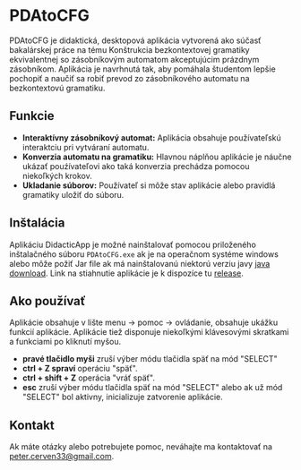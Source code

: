 # PDAtoCFG

PDAtoCFG je didaktická, desktopová aplikácia vytvorená ako súčasť bakalárskej práce na tému Konštrukcia bezkontextovej gramatiky ekvivalentnej so zásobníkovým automatom akceptujúcim prázdnym zásobníkom. Aplikácia je navrhnutá tak, aby pomáhala študentom lepšie pochopiť a naučiť sa robiť prevod zo zásobníkového automatu na bezkontextovú gramatiku.

## Funkcie
- **Interaktívny zásobníkový automat:** Aplikácia obsahuje používateľskú interaktciu pri vytváraní automatu.
- **Konverzia automatu na gramatiku:** Hlavnou náplňou aplikácie je náučne ukázať pouźívateľovi ako taká konverzia prechádza pomocou niekoľkých krokov.
- **Ukladanie súborov:** Používateľ si môže stav aplikácie alebo pravidlá gramatiky uložiť do súboru.

## Inštalácia
Aplikáciu DidacticApp je možné nainštalovať pomocou priloženého inštalačného súboru `PDAtoCFG.exe` ak je na operačnom systéme windows alebo môže požiť Jar file ak má nainštalovanú niektorú verziu javy [java download](https://www.java.com/download/ie_manual.jsp).
Link na stiahnutie aplikácie je k dispozíce tu [release](https://github.com/PeterCerven/PDAtoCFG/releases/tag/v1.0).

## Ako používať
Aplikácie obsahuje v lište menu -> pomoc -> ovládanie, obsahuje ukážku funkcií aplikácie. Aplikácie tiež disponuje niekoľkými klávesovými skratkami a funkciami po kliknutí myšou.
- __pravé tlačidlo myši__ zruší výber módu tlačidla späť na mód "SELECT"
- __ctrl + Z spraví__ operáciu "späť".
- __ctrl + shift + Z__ operácia "vráť späť".
- __esc__ zruší výber módu tlačidla späť na mód "SELECT" alebo ak už mód "SELECT" bol aktivny, inicializuje zatvorenie aplikácie.


## Kontakt
Ak máte otázky alebo potrebujete pomoc, neváhajte ma kontaktovať na peter.cerven33@gmail.com.
